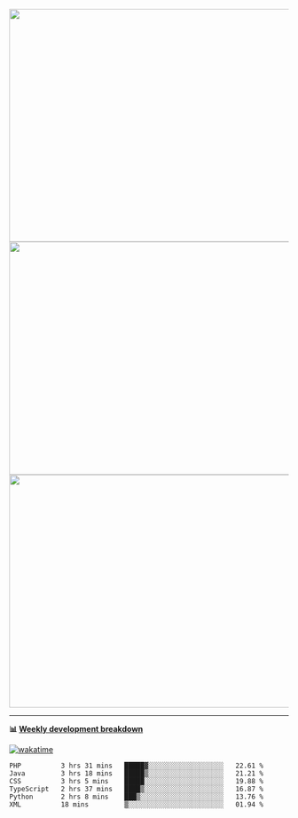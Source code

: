 <p float="left" align="middle"><img src="https://user-images.githubusercontent.com/56089155/195064669-12bd89bb-53c9-44b1-9fd8-993f93f585e1.png" width="600px" height="420px">
<img src="https://user-images.githubusercontent.com/56089155/195064706-c37aa3c8-f669-46c9-abba-1eadcbb910c5.png" width="600px" height="420px">
<img src="https://user-images.githubusercontent.com/56089155/195064753-0de674c7-4fc7-4831-a8a5-402e19cc77be.png" width="600px" height="420px"></p>

<hr />

**📊 [Weekly development breakdown](https://wakatime.com/@Ari24)**

[![wakatime](https://wakatime.com/badge/user/ca34c016-707f-4382-84cf-1823913a1423.svg)](https://wakatime.com/@ca34c016-707f-4382-84cf-1823913a1423)

<!--START_SECTION:waka-->

```text
PHP          3 hrs 31 mins   █████▓░░░░░░░░░░░░░░░░░░░   22.61 %
Java         3 hrs 18 mins   █████▒░░░░░░░░░░░░░░░░░░░   21.21 %
CSS          3 hrs 5 mins    █████░░░░░░░░░░░░░░░░░░░░   19.88 %
TypeScript   2 hrs 37 mins   ████▒░░░░░░░░░░░░░░░░░░░░   16.87 %
Python       2 hrs 8 mins    ███▒░░░░░░░░░░░░░░░░░░░░░   13.76 %
XML          18 mins         ▒░░░░░░░░░░░░░░░░░░░░░░░░   01.94 %
```

<!--END_SECTION:waka-->
